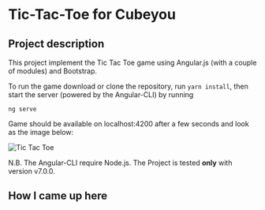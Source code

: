 # Tic-Tac-Toe for Cubeyou

## Project description

This project implement the Tic Tac Toe game using Angular.js (with a couple of modules) and Bootstrap.

To run the game download or clone the repository, run `yarn install`, then start the server (powered by the Angular-CLI) by running

```
ng serve
```

Game should be available on localhost:4200 after a few seconds and look as the image below:

![Tic Tac Toe](https://cloud.githubusercontent.com/assets/223858/26267367/03137866-3cea-11e7-9069-1b277646e79b.png)

N.B. The Angular-CLI require Node.js. The Project is tested **only** with version v7.0.0.

## How I came up here

